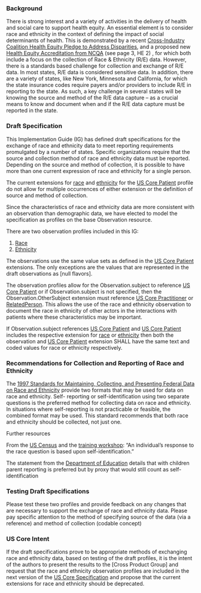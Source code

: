 ### Background

There is strong interest and a variety of activities in the delivery of health and social care to support health equity.  An essential element is to consider race and ethnicity in the context of defining the impact of social determinants of health. This is demonstrated by a recent [Cross-Industry Coalition Health Equity Pledge to Address Disparities](https://www.businesswire.com/news/home/20211026005241/en/Cross-Industry-Coalition-of-Health-Care-Organizations-Sign-Health-Equity-Pledge-to-Address-Disparities), and a proposed new [Health Equity Accreditation from NCQA](https://www.ncqa.org/wp-content/uploads/2021/11/Overview-Memo-Health-Equity-Accreditation-Plus.pdf?utm_medium=email&utm_campaign=publiccomment&utm_source=sf&utm_term=20211109) (see page 3, HE 2) , for which both include a focus on the collection of Race & Ethnicity (R/E) data.  However, there is a standards based challenge for collection and exchange of R/E data.  In most states, R/E data is considered sensitive data.  In addition, there are a variety of states, like New York, Minnesota and California, for which the state insurance codes require payers and/or providers to include R/E in reporting to the state. As such, a key challenge in several states will be knowing the source and method of the R/E data capture – as a crucial means to know and document when and if the R/E data capture must be reported in the state. 

### Draft Specification

This Implementation Guide (IG) has defined draft specifications for the exchange of race and ethnicity data to meet reporting requirements promulgated by a number of states.  Specific organizations require that the source and collection method of race and ethnicity data must be reported. Depending on the source and method of collection, it is possible to have more than one current expression of race and ethnicity for a single person.

The current extensions for [race](http://hl7.org/fhir/us/core/StructureDefinition-us-core-race.html) and [ethnicity](http://hl7.org/fhir/us/core/StructureDefinition-us-core-ethnicity.html) for the [US Core Patient](http://hl7.org/fhir/us/core/StructureDefinition/us-core-patient) profile do not allow for multiple occurrences of either extension or the definition of source and method of collection.

Since the characteristics of race and ethnicity data are more consistent with an observation than demographic data, we have elected to model the specification as profiles on the base Observation resource.

There are two observation profiles included in this IG:

1. [Race](StructureDefinition-SDOHCC-ObservationRace.html)
2. [Ethnicity](StructureDefinition-SDOHCC-ObservationEthnicity.html)

The observations use the same value sets as defined in the [US Core Patient](http://hl7.org/fhir/us/core/StructureDefinition/us-core-patient) extensions.  The only exceptions are the values that are represented in the draft observations as [null flavors].

The observation profiles allow for the Observation.subject to reference [US Core Patient](http://hl7.org/fhir/us/core/StructureDefinition/us-core-patient) or if Observation.subject is not specified, then the Observation.OtherSubject extension must reference [US Core Practitioner](http://hl7.org/fhir/us/core/StructureDefinition/us-core-practitioner) or [RelatedPerson](http://hl7.org/fhir/relatedperson.html).  This allows the use of the race and ethnicity observation to document the race in ethnicity of other actors in the interactions with patients where these characteristics may be important.

If Observation.subject references [US Core Patient](http://hl7.org/fhir/us/core/StructureDefinition/us-core-patient) and [US Core Patient](http://hl7.org/fhir/us/core/StructureDefinition/us-core-patient) includes the respective extension for [race](http://hl7.org/fhir/us/core/StructureDefinition-us-core-race.html)  or [ethnicity](http://hl7.org/fhir/us/core/StructureDefinition-us-core-ethnicity.html) then both the observation and [US Core Patient](http://hl7.org/fhir/us/core/StructureDefinition/us-core-patient) extension SHALL have the same text and coded values for race or ethnicity respectively.

### Recommendations for Collection and Reporting of Race and Ethnicity

The [1997 Standards for Maintaining, Collecting, and Presenting Federal Data on Race and Ethnicity](https://www.doi.gov/pmb/eeo/Data-Standards) provide two formats that may be used for data on race and ethnicity. Self- reporting or self-identification using two separate questions is the preferred method for collecting data on race and ethnicity. In situations where self-reporting is not practicable or feasible, the combined format may be used. This standard recommends that both race and ethnicity should be collected, not just one. 

Further resources

From the [US Census](https://www.census.gov/topics/population/race/about.html) and the [training workshop](https://www2.census.gov/about/training-workshops/2020/2020-02-19-pop-presentation.pdf): “An individual’s response to the race question is based upon self-identification.”

The statement from the [Department of Education](https://www.govinfo.gov/content/pkg/FR-2007-10-19/html/E7-20613.htm) details that with children parent reporting is preferred but by proxy that would still count as self-identification

### Testing Draft Specifications

Please test these two profiles and provide feedback on any changes that are necessary to support the exchange of race and ethnicity data.  Please pay specific attention to the method of specifying source of the data (via a reference) and method of collection (codable concept)

### US Core Intent

If the draft specifications prove to be appropriate methods of exchanging race and ethnicity data, based on testing of the draft profiles, it is the intent of the authors to present the results to the [Cross Product Group] and request that the race and ethnicity observation profiles are included in the next version of the [US Core Specification](http://hl7.org/fhir/us/core/) and propose that the current extensions for race and ethnicity should be deprecated.